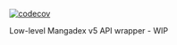 [![codecov](https://codecov.io/gh/Kenjugs/mangadex-wrapper/branch/main/graph/badge.svg?token=SQ66OG3OVZ)](https://codecov.io/gh/Kenjugs/mangadex-wrapper)

Low-level Mangadex v5 API wrapper - WIP